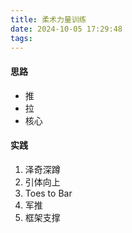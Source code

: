 ```yaml
---
title: 柔术力量训练
date: 2024-10-05 17:29:48
tags:
---
```


#### 思路

- 推
- 拉
- 核心



#### 实践

1. 泽奇深蹲
2. 引体向上
3. Toes to Bar
4. 军推
5. 框架支撑



